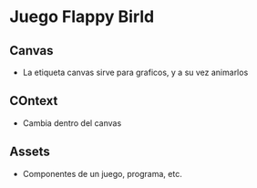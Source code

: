 # Juego Flappy Birld
## Canvas
- La etiqueta canvas sirve para graficos, y a su vez animarlos

## COntext
- Cambia dentro del canvas

## Assets

- Componentes de un juego, programa, etc.